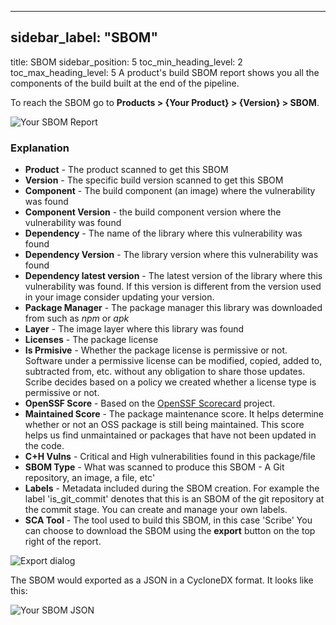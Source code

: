 
---

## sidebar_label: "SBOM"
title: SBOM
sidebar_position: 5
toc_min_heading_level: 2
toc_max_heading_level: 5
A product's build SBOM report shows you all the components of the build built at the end of the pipeline. 

To reach the SBOM go to **Products > {Your Product} > {Version} > SBOM**.

![Your SBOM Report](../../img/start/sbom-report.jpg "")

### Explanation
- **Product** - The product scanned to get this SBOM 
- **Version** - The specific build version scanned to get this SBOM
- **Component** - The build component (an image) where the vulnerability was found 
- **Component Version** - the build component version where the vulnerability was found 
- **Dependency** - The name of the library where this vulnerability was found 
- **Dependency Version** - The library version where this vulnerability was found 
- **Dependency latest version** - The latest version of the library where this vulnerability was found. If this version is different from the version used in your image consider updating your version. 
- **Package Manager** - The package manager this library was downloaded from such as _npm_ or _apk_
- **Layer** - The image layer where this library was found 
- **Licenses** - The package license
- **Is Prmisive** - Whether the package license is permissive or not. Software under a permissive license can be modified, copied, added to, subtracted from, etc. without any obligation to share those updates. Scribe decides based on a policy we created whether a license type is permissive or not.
- **OpenSSF Score** - Based on the [﻿OpenSSF Scorecard](https://github.com/ossf/scorecard)  project.
- **Maintained Score** - The package maintenance score. It helps determine whether or not an OSS package is still being maintained. This score helps us find unmaintained or packages that have not been updated in the code. 
- **C+H Vulns** - Critical and High vulnerabilities found in this package/file 
- **SBOM Type** - What was scanned to produce this SBOM - A Git repository, an image, a file, etc' 
- **Labels** - Metadata included during the SBOM creation. For example the label 'is_git_commit' denotes that this is an SBOM of the git repository at the commit stage. You can create and manage your own labels.
- **SCA Tool** - The tool used to build this SBOM, in this case 'Scribe'
You can choose to download the SBOM using the **export** button on the top right of the report.

![Export dialog](../../img/start/export-start.jpg "")

The SBOM would exported as a JSON in a CycloneDX format. It looks like this:

![Your SBOM JSON](../../img/start/sbom-json-start.jpg "")





<!--- Eraser file: https://app.eraser.io/workspace/FBV6aXBeOwqMaXNq9ZTO --->